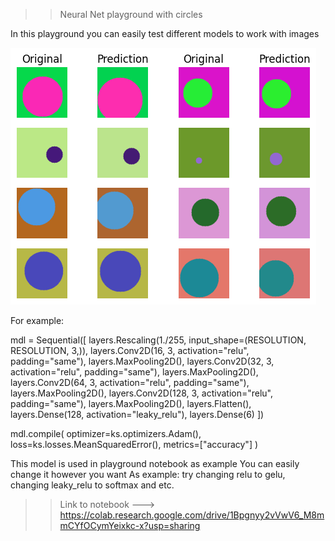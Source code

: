 >> Neural Net playground with circles

In this playground you can easily test different models to work with images

![Test](https://github.com/AlephVenXm/Main/blob/main/test.png)

For example:

mdl = Sequential([
    layers.Rescaling(1./255, input_shape=(RESOLUTION, RESOLUTION, 3,)),
    layers.Conv2D(16, 3, activation="relu", padding="same"),
    layers.MaxPooling2D(),
    layers.Conv2D(32, 3, activation="relu", padding="same"),
    layers.MaxPooling2D(),
    layers.Conv2D(64, 3, activation="relu", padding="same"),
    layers.MaxPooling2D(),
    layers.Conv2D(128, 3, activation="relu", padding="same"),
    layers.MaxPooling2D(),
    layers.Flatten(),
    layers.Dense(128, activation="leaky_relu"),
    layers.Dense(6)
])

mdl.compile(
    optimizer=ks.optimizers.Adam(),
    loss=ks.losses.MeanSquaredError(),
    metrics=["accuracy"]
)

This model is used in playground notebook as example
You can easily change it however you want
As example: try changing relu to gelu, changing leaky_relu to softmax and etc.

>> Link to notebook ---> https://colab.research.google.com/drive/1Bpgnyy2vVwV6_M8mmCYfOCymYeixkc-x?usp=sharing
